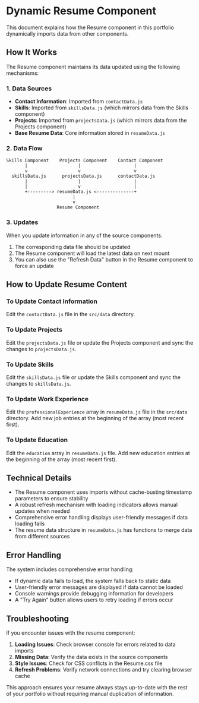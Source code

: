 # Dynamic Resume Component

This document explains how the Resume component in this portfolio dynamically imports data from other components.

## How It Works

The Resume component maintains its data updated using the following mechanisms:

### 1. Data Sources

-   **Contact Information**: Imported from `contactData.js`
-   **Skills**: Imported from `skillsData.js` (which mirrors data from the Skills component)
-   **Projects**: Imported from `projectsData.js` (which mirrors data from the Projects component)
-   **Base Resume Data**: Core information stored in `resumeData.js`

### 2. Data Flow

```
Skills Component    Projects Component    Contact Component
       |                   |                    |
       v                   v                    v
  skillsData.js      projectsData.js      contactData.js
       |                   |                    |
       |                   v                    |
       +---------> resumeData.js <--------------+
                         |
                         v
                   Resume Component
```

### 3. Updates

When you update information in any of the source components:

1. The corresponding data file should be updated
2. The Resume component will load the latest data on next mount
3. You can also use the "Refresh Data" button in the Resume component to force an update

## How to Update Resume Content

### To Update Contact Information

Edit the `contactData.js` file in the `src/data` directory.

### To Update Projects

Edit the `projectsData.js` file or update the Projects component and sync the changes to `projectsData.js`.

### To Update Skills

Edit the `skillsData.js` file or update the Skills component and sync the changes to `skillsData.js`.

### To Update Work Experience

Edit the `professionalExperience` array in `resumeData.js` file in the `src/data` directory. Add new job entries at the beginning of the array (most recent first).

### To Update Education

Edit the `education` array in `resumeData.js` file. Add new education entries at the beginning of the array (most recent first).

## Technical Details

-   The Resume component uses imports without cache-busting timestamp parameters to ensure stability
-   A robust refresh mechanism with loading indicators allows manual updates when needed
-   Comprehensive error handling displays user-friendly messages if data loading fails
-   The resume data structure in `resumeData.js` has functions to merge data from different sources

## Error Handling

The system includes comprehensive error handling:

-   If dynamic data fails to load, the system falls back to static data
-   User-friendly error messages are displayed if data cannot be loaded
-   Console warnings provide debugging information for developers
-   A "Try Again" button allows users to retry loading if errors occur

## Troubleshooting

If you encounter issues with the resume component:

1. **Loading Issues**: Check browser console for errors related to data imports
2. **Missing Data**: Verify the data exists in the source components
3. **Style Issues**: Check for CSS conflicts in the Resume.css file
4. **Refresh Problems**: Verify network connections and try clearing browser cache

This approach ensures your resume always stays up-to-date with the rest of your portfolio without requiring manual duplication of information.
